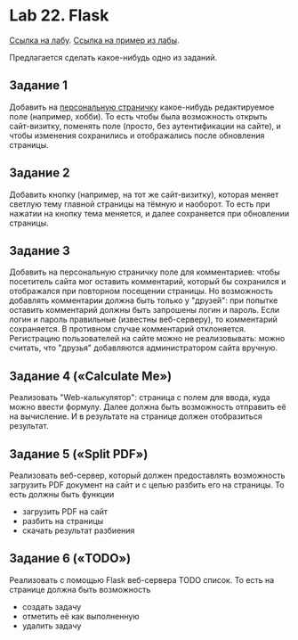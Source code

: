 # Lab 22. Flask

[Ссылка на лабу](https://github.com/mipt-cs/course-advanced_python/blob/master/content/lab22.rst).
[Ссылка на пример из лабы](https://github.com/mipt-cs/course-advanced_python/tree/master/content_old/extra/lab20).

Предлагается сделать какое-нибудь одно из заданий.


## Задание 1

Добавить на [персональную страничку](../lab21) какое-нибудь редактируемое поле (например, хобби).
То есть чтобы была возможность открыть сайт-визитку, поменять поле (просто, без аутентификации на сайте), и чтобы изменения сохранились и отображались после обновления страницы.


## Задание 2

Добавить кнопку (например, на тот же сайт-визитку), которая меняет светлую тему главной страницы на тёмную и наоборот.
То есть при нажатии на кнопку тема меняется, и далее сохраняется при обновлении страницы.


## Задание 3

Добавить на персональную страничку поле для комментариев: чтобы посетитель сайта мог оставить комментарий, который бы сохранился и отображался при повторном посещении страницы.
Но возможность добавлять комментарии должна быть только у "друзей": при попытке оставить комментарий должны быть запрошены логин и пароль.
Если логин и пароль правильные (известны веб-серверу), то комментарий сохраняется.
В противном случае комментарий отклоняется.
Регистрацию пользователей на сайте можно не реализовывать: можно считать, что "друзья" добавляются администратором сайта вручную.


## Задание 4 («Calculate Me»)

Реализовать "Web-калькулятор": страница с полем для ввода, куда можно ввести формулу.
Далее должна быть возможность отправить её на вычисление.
И в результате на странице должен отобразиться результат.


## Задание 5 («Split PDF»)

Реализовать веб-сервер, который должен предоставлять возможность загрузить PDF документ на сайт и с целью разбить его на страницы.
То есть должны быть функции
* загрузить PDF на сайт
* разбить на страницы
* скачать результат разбиения


## Задание 6 («TODO»)

Реализовать с помощью Flask веб-сервера TODO список.
То есть на странице должна быть возможность
* создать задачу
* отметить её как выполненную
* удалить задачу
